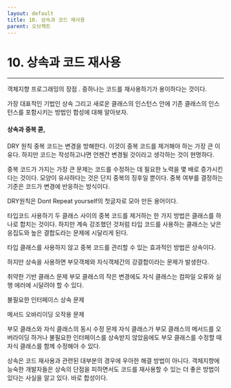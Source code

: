 ```yaml
---
layout: default
title: 10. 상속과 코드 재사용
parent: 오브젝트
---
```

# 10. 상속과 코드 재사용
---

객체지향 프로그래밍의 장점 . 중하나는 코드를 재사용하기가 용이하다는 것이다.

가장 대표적인 기법인 상속 그리고 새로운 클래스의 인스턴스 안에 기존 클래스의 인스턴스를 포함시키는 방법인 합성에 대해 알아보자.

#### 상속과 중복 콛,

DRY 원칙
중복 코드는 변경을 방해한다. 이것이 중복 코드를 제거해야 하는 가장 큰 이유다. 하지만 코드는 작성하고나면 언젠간 변경될 것이라고 생각하는 것이 현명하다.

중복 코드가 가지는 가장 큰 문제는 코드를 수정하는 데 필요한 노력을 몇 배로 증가시킨다는 것이다.
모양이 유사하다는 것은 단지 중복의 징후일 뿐이다. 중복 여부를 결정하는 기준은 코드가 변경에 반응하는 방식이다.

DRY원칙은 Dont Repeat yourself의 첫글자로 모아 만든 용어이다.

타입코드 사용하기
두 클래스 사이의 중복 코드를 제거하는 한 가지 방법은 클래스를 하나로 합치는 것이다. 하지만 계속 강조했던 것처럼 타입 코드를 사용하는 클래스는 낮은 응집도와 높은 결합도라는 문제에 시달리게 된다.

타입 클래스를 사용하지 않고 중복 코드를 관리할 수 있는 효과적인 방법은 상속이다.

하지만 상속을 사용하면 부모객체와 자식객체간의 강결합이라는 문제가 발생한다.

취약한 기반 클래스 문제
부모 클래스의 작은 변경에도 자식 클래스는 컴파일 오류와 실행 에러에 시달려야 할 수 있다.

불필요한 인터페이스 상속 문제

메서드 오바리이딩 오작용 문제

부모 클래스와 자식 클래스의 동시 수정 문제
자식 클래스가 부모 클래스의 메서드를 오버라이딩 하거나 불필요한 인터페이스를 상속받지 않았음에도 부모 클래스를 수정할 때 자식 클래스를 함께 수정해야 수 있다.


상속은 코드 재사용과 관련된 대부분의 경우에 우아한 해결 방법이 아니다. 객체지향에 능숙한 개발자들은 상속의 단점을 피하면서도 코드를 재사용할 수 있는 더 좋은 방법이 있다는 사실을 알고 있다. 바로 합성이다.

